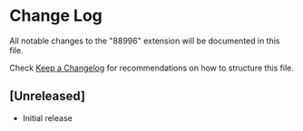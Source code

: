 # Change Log

All notable changes to the "88996" extension will be documented in this file.

Check [Keep a Changelog](http://keepachangelog.com/) for recommendations on how to structure this file.

## [Unreleased]

- Initial release